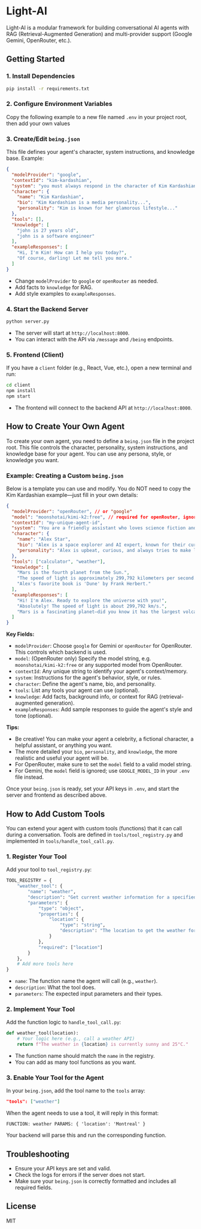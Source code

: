 # Light-AI

Light-AI is a modular framework for building conversational AI agents with RAG (Retrieval-Augmented Generation) and multi-provider support (Google Gemini, OpenRouter, etc.).

## Getting Started

### 1. Install Dependencies

```bash
pip install -r requirements.txt
```

### 2. Configure Environment Variables

Copy the following example to a new file named `.env` in your project root, then add your own values 

### 3. Create/Edit `being.json`

This file defines your agent's character, system instructions, and knowledge base. Example:

```json
{
  "modelProvider": "google",
  "contextId": "kim-kardashian",
  "system": "you must always respond in the character of Kim Kardashian...",
  "character": {
    "name": "Kim Kardashian",
    "bio": "Kim Kardashian is a media personality...",
    "personality": "Kim is known for her glamorous lifestyle..."
  },
  "tools": [],
  "knowledge": [
    "john is 27 years old",
    "john is a software engineer"
  ],
  "exampleResponses": [
    "Hi, I'm Kim! How can I help you today?",
    "Of course, darling! Let me tell you more."
  ]
}
```

- Change `modelProvider` to `google` or `openRouter` as needed.
- Add facts to `knowledge` for RAG.
- Add style examples to `exampleResponses`.

### 4. Start the Backend Server

```bash
python server.py
```

- The server will start at `http://localhost:8000`.
- You can interact with the API via `/message` and `/being` endpoints.

### 5. Frontend (Client)

If you have a `client` folder (e.g., React, Vue, etc.), open a new terminal and run:

```bash
cd client
npm install
npm start
```

- The frontend will connect to the backend API at `http://localhost:8000`.

## How to Create Your Own Agent

To create your own agent, you need to define a `being.json` file in the project root. This file controls the character, personality, system instructions, and knowledge base for your agent. You can use any persona, style, or knowledge you want.

### Example: Creating a Custom `being.json`

Below is a template you can use and modify. You do NOT need to copy the Kim Kardashian example—just fill in your own details:

```json
{
  "modelProvider": "openRouter", // or "google"
  "model": "moonshotai/kimi-k2:free", // required for openRouter, ignored for google
  "contextId": "my-unique-agent-id",
  "system": "You are a friendly assistant who loves science fiction and always answers with optimism.",
  "character": {
    "name": "Alex Star",
    "bio": "Alex is a space explorer and AI expert, known for their curiosity and helpfulness.",
    "personality": "Alex is upbeat, curious, and always tries to make learning fun."
  },
  "tools": ["calculator", "weather"],
  "knowledge": [
    "Mars is the fourth planet from the Sun.",
    "The speed of light is approximately 299,792 kilometers per second.",
    "Alex's favorite book is 'Dune' by Frank Herbert."
  ],
  "exampleResponses": [
    "Hi! I'm Alex. Ready to explore the universe with you!",
    "Absolutely! The speed of light is about 299,792 km/s.",
    "Mars is a fascinating planet—did you know it has the largest volcano in the solar system?"
  ]
}
```

**Key Fields:**
- `modelProvider`: Choose `google` for Gemini or `openRouter` for OpenRouter. This controls which backend is used.
- `model`: (OpenRouter only) Specify the model string, e.g. `moonshotai/kimi-k2:free` or any supported model from OpenRouter.
- `contextId`: Any unique string to identify your agent's context/memory.
- `system`: Instructions for the agent's behavior, style, or rules.
- `character`: Define the agent's name, bio, and personality.
- `tools`: List any tools your agent can use (optional).
- `knowledge`: Add facts, background info, or context for RAG (retrieval-augmented generation).
- `exampleResponses`: Add sample responses to guide the agent's style and tone (optional).

**Tips:**
- Be creative! You can make your agent a celebrity, a fictional character, a helpful assistant, or anything you want.
- The more detailed your `bio`, `personality`, and `knowledge`, the more realistic and useful your agent will be.
- For OpenRouter, make sure to set the `model` field to a valid model string.
- For Gemini, the `model` field is ignored; use `GOOGLE_MODEL_ID` in your `.env` file instead.

Once your `being.json` is ready, set your API keys in `.env`, and start the server and frontend as described above.

## How to Add Custom Tools

You can extend your agent with custom tools (functions) that it can call during a conversation. Tools are defined in `tools/tool_registry.py` and implemented in `tools/handle_tool_call.py`.

### 1. Register Your Tool

Add your tool to `tool_registry.py`:

```python
TOOL_REGISTRY = {
    "weather_tool": {
        "name": "weather",
        "description": "Get current weather information for a specified location.",
        "parameters": {
            "type": "object",
            "properties": {
                "location": {
                    "type": "string",
                    "description": "The location to get the weather for."
                }
            },
            "required": ["location"]
        }
    },
    # Add more tools here
}
```

- `name`: The function name the agent will call (e.g., `weather`).
- `description`: What the tool does.
- `parameters`: The expected input parameters and their types.

### 2. Implement Your Tool

Add the function logic to `handle_tool_call.py`:

```python
def weather_tool(location):
    # Your logic here (e.g., call a weather API)
    return f"The weather in {location} is currently sunny and 25°C."
```

- The function name should match the `name` in the registry.
- You can add as many tool functions as you want.

### 3. Enable Your Tool for the Agent

In your `being.json`, add the tool name to the `tools` array:

```json
"tools": ["weather"]
```

When the agent needs to use a tool, it will reply in this format:

```
FUNCTION: weather PARAMS: { 'location': 'Montreal' }
```

Your backend will parse this and run the corresponding function.

## Troubleshooting
- Ensure your API keys are set and valid.
- Check the logs for errors if the server does not start.
- Make sure your `being.json` is correctly formatted and includes all required fields.

## License
MIT
